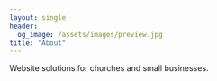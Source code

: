 ```yaml
---
layout: single
header:
  og_image: /assets/images/preview.jpg
title: "About"
---
```


Website solutions for churches and small businesses.